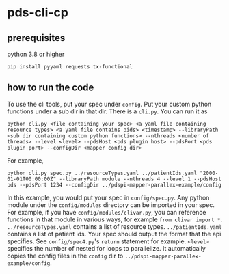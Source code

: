 # pds-cli-cp

## prerequisites
 python 3.8 or higher
 
 ```
 pip install pyyaml requests tx-functional
 ```

## how to run the code

To use the cli tools, put your spec under `config`. Put your custom python functions under a sub dir in that dir. There is a `cli.py`. You can run it as

```
python cli.py <file containing your spec> <a yaml file containing resource types> <a yaml file contains pids> <timestamp> --libraryPath <sub dir containing custom python functions> --nthreads <number of threads> --level <level> --pdsHost <pds plugin host> --pdsPort <pds plugin port> --configDir <mapper config dir>
```

For example,

```
python cli.py spec.py ../resourceTypes.yaml ../patientIds.yaml "2000-01-01T00:00:00Z" --libraryPath module --nthreads 4 --level 1 --pdsHost pds --pdsPort 1234 --configDir ../pdspi-mapper-parallex-example/config
```

In this example, you would put your spec in `config/spec.py`. Any python module under the `config/modules` directory can be imported in your spec. For example, if you have `config/modules/clivar.py`, you can reference functions in that module in various ways, for example `from clivar import *`. `../resourceTypes.yaml` contains a list of resource types. `../patientIds.yaml` contains a list of patient ids. Your spec should output the format that the api specifies. See `config/spec4.py`'s `return` statement for example. `<level>` specifies the number of nested for loops to parallelize. It automatically copies the config files in the `config` dir to `../pdspi-mapper-parallex-example/config`.
